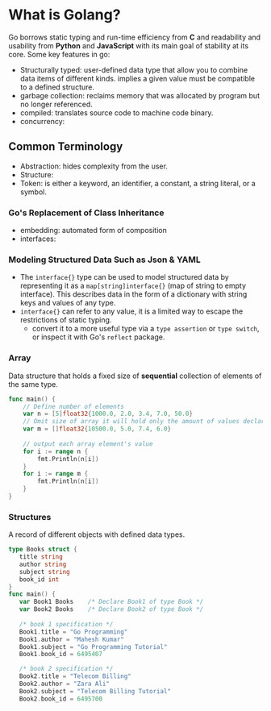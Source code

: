 # What is Golang?
Go borrows static typing and run-time efficiency from **C** and readability and usability from **Python** and **JavaScript** with its main goal of stability at its core. Some key features in go: 
- Structurally typed: user-defined data type that allow you to combine data items of different kinds. implies a given value must be compatible to a defined structure.
- garbage collection: reclaims memory that was allocated by program but no longer referenced.
- compiled: translates source code to machine code binary.
- concurrency: 




## Common Terminology
- Abstraction: hides complexity from the user. 
- Structure: 
- Token: is either a keyword, an identifier, a constant, a string literal, or a symbol.

### Go's Replacement of Class Inheritance
- embedding: automated form of composition
- interfaces: 

### Modeling Structured Data Such as Json & YAML
- The `interface{}` type can be used to model structured data by representing it as a `map[string]interface{}` (map of string to empty interface). This describes data in the form of a dictionary with string keys and values of any type.
- `interface{}` can refer to any value, it is a limited way to escape the restrictions of static typing.
    - convert it to a more useful type via a `type assertion` or `type switch`, or inspect it with Go's `reflect` package.

### Array
Data structure that holds a fixed size of **sequential** collection of elements of the same type.
```go
func main() {
	// Define number of elements
	var n = [5]float32{1000.0, 2.0, 3.4, 7.0, 50.0}
	// Omit size of array it will hold only the amount of values declared
	var m = []float32{10500.0, 5.0, 7.4, 6.0}
	
	// output each array element's value
	for i := range n {
		fmt.Println(n[i])
	}
	for i := range m {
		fmt.Println(n[i])
	}
}
```
### Structures
A record of different objects with defined data types.
```go
type Books struct {
   title string
   author string
   subject string
   book_id int
}
func main() {
   var Book1 Books    /* Declare Book1 of type Book */
   var Book2 Books    /* Declare Book2 of type Book */
 
   /* book 1 specification */
   Book1.title = "Go Programming"
   Book1.author = "Mahesh Kumar"
   Book1.subject = "Go Programming Tutorial"
   Book1.book_id = 6495407

   /* book 2 specification */
   Book2.title = "Telecom Billing"
   Book2.author = "Zara Ali"
   Book2.subject = "Telecom Billing Tutorial"
   Book2.book_id = 6495700
   ```
